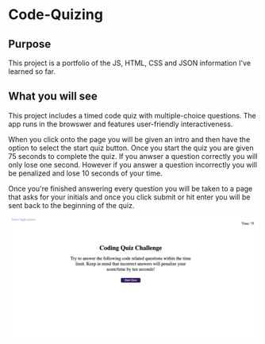 # Code-Quizing

## Purpose
This project is a portfolio of the JS, HTML, CSS and JSON information I've learned so far.


## What you will see
This project includes a timed code quiz with multiple-choice questions. The app runs in the browswer and features user-friendly interactiveness. 

When you click onto the page you will be given an intro and then have the option to select the start quiz button.
Once you start the quiz you are given 75 seconds to complete the quiz. If you anwser a question correctly you will only lose one second. 
However if you answer a question incorrectly you will be penalized and lose 10 seconds of your time.

Once you're finished answering every question you will be taken to a page that asks for your initials and once you click submit or hit enter you will be 
sent back to the beginning of the quiz.

![code quizing](./assets/code-quiz-1.png)
